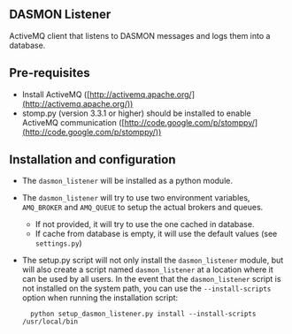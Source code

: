 DASMON Listener
---------------

ActiveMQ client that listens to DASMON messages and logs them into a database.

## Pre-requisites
- Install ActiveMQ ([http://activemq.apache.org/](http://activemq.apache.org/))
- stomp.py (version 3.3.1 or higher) should be installed to enable ActiveMQ communication ([http://code.google.com/p/stomppy/](http://code.google.com/p/stomppy/))

## Installation and configuration
- The `dasmon_listener` will be installed as a python module.

- The `dasmon_listener` will try to use two environment variables, `AMQ_BROKER` and `AMQ_QUEUE` to setup the actual brokers and queues.
  - If not provided, it will try to use the one cached in database.
  - If cache from database is empty, it will use the default values (see `settings.py`)

- The setup.py script will not only install the `dasmon_listener` module, but will
also create a script named `dasmon_listener` at a location where it can be
used by all users.
In the event that the `dasmon_listener` script is not installed on the
system path, you can use the `--install-scripts` option when running
the installation script:

        python setup_dasmon_listener.py install --install-scripts /usr/local/bin
